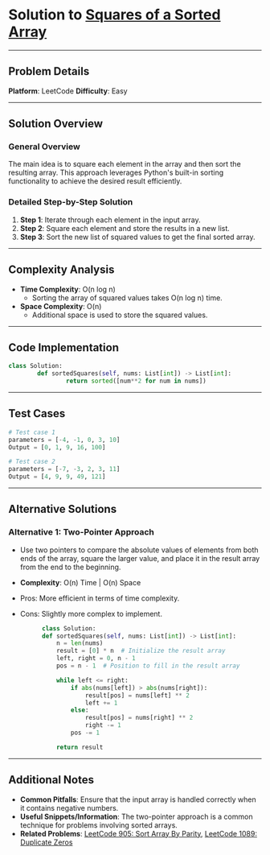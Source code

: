 # Solution to [Squares of a Sorted Array](https://leetcode.com/problems/squares-of-a-sorted-array/)

---

## Problem Details

**Platform**: LeetCode
**Difficulty**: Easy

---

## Solution Overview

### General Overview

The main idea is to square each element in the array and then sort the resulting array. This approach leverages Python's built-in sorting functionality to achieve the desired result efficiently.

### Detailed Step-by-Step Solution

1. **Step 1**: Iterate through each element in the input array.
2. **Step 2**: Square each element and store the results in a new list.
3. **Step 3**: Sort the new list of squared values to get the final sorted array.

---

## Complexity Analysis

- **Time Complexity**: O(n log n)
  - Sorting the array of squared values takes O(n log n) time.
- **Space Complexity**: O(n)
  - Additional space is used to store the squared values.

---

## Code Implementation

```python
class Solution:
        def sortedSquares(self, nums: List[int]) -> List[int]:
                return sorted([num**2 for num in nums])
```

---

## Test Cases

```python
# Test case 1
parameters = [-4, -1, 0, 3, 10]
Output = [0, 1, 9, 16, 100]

# Test case 2
parameters = [-7, -3, 2, 3, 11]
Output = [4, 9, 9, 49, 121]
```

---

## Alternative Solutions

### Alternative 1: Two-Pointer Approach

- Use two pointers to compare the absolute values of elements from both ends of the array, square the larger value, and place it in the result array from the end to the beginning.
- **Complexity**: O(n) Time | O(n) Space
- Pros: More efficient in terms of time complexity.
- Cons: Slightly more complex to implement.

  ```python
        class Solution:
        def sortedSquares(self, nums: List[int]) -> List[int]:
            n = len(nums)
            result = [0] * n  # Initialize the result array
            left, right = 0, n - 1
            pos = n - 1  # Position to fill in the result array

            while left <= right:
                if abs(nums[left]) > abs(nums[right]):
                    result[pos] = nums[left] ** 2
                    left += 1
                else:
                    result[pos] = nums[right] ** 2
                    right -= 1
                pos -= 1

            return result

  ```

---

## Additional Notes

- **Common Pitfalls**: Ensure that the input array is handled correctly when it contains negative numbers.
- **Useful Snippets/Information**: The two-pointer approach is a common technique for problems involving sorted arrays.
- **Related Problems**: [LeetCode 905: Sort Array By Parity](https://leetcode.com/problems/sort-array-by-parity/), [LeetCode 1089: Duplicate Zeros](https://leetcode.com/problems/duplicate-zeros/)
